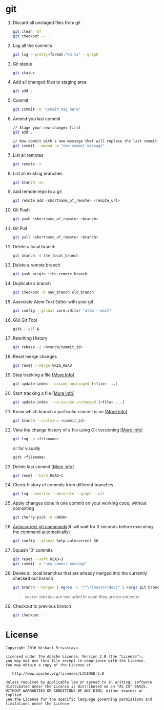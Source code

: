 # git

1. Discard all unstaged files from git
    ```bash
    git clean -df
    git checkout -- .
    ```
1. Log all the commits
    ```bash
    git log --pretty=format:"%h %s" --graph
    ```
1. Git status
    ```bash
    git status
    ```
1. Add all changed files to staging area
    ```bash
    git add .
    ```
1. Commit 
    ```bash
    git commit -m "commit msg here"
    ```
1. Amend you last commit
    ```bash
    // Stage your new changes first
    git add .

    // Now commit with a new message that will replace the last commit
    git commit --amend -m "new commit message"
    ```
1. List all remotes
    ```bash
    git remote -v
    ```
1. List all existing branches
    ```bash
    git branch -av
    ```
1. Add remote repo to a git
    ```bash
    git remote add <shortname_of_remote> <remote_url>
    ```
1. Git Push
    ```bash
    git push <shortname_of_remote> <branch>
    ```
1. Git Pull
    ```bash
    git pull <shortname_of_remote> <branch>
    ```
1. Delete a local branch
    ```bash
    git branch -d the_local_branch
    ```
1. Delete a remote branch
    ```bash
    git push origin :the_remote_branch
    ```
1. Duplicate a branch
    ```bash
    git checkout -b new_branch old_branch
    ```
1. Associate Atom Text Editor with your git
    ```bash
    git config --global core.editor "atom --wait"
    ```
1. GUI Git Tool
    ```bash
    gitk --all &
    ```
1. Rewriting History
    ```bash
    git rebase -i <branch/commit_id>
    ```
1. Reset merge changes
    ```bash
    git reset --merge ORIG_HEAD
    ```
1. Stop tracking a file [[More Info](http://stackoverflow.com/a/3320183/2745762)]
    ```bash
    git update-index --assume-unchanged [<file> ...]
    ```
1. Start tracking a file [[More Info](http://stackoverflow.com/a/3320183/2745762)]
    ```bash
   git update-index --no-assume-unchanged [<file> ...]
    ```
1. Know which branch a particular commit is on [[More Info](http://stackoverflow.com/a/2707110)]
    ```bash
   git branch --contains <commit_id>
    ```
1. View the change history of a file using Git versioning [[More Info](http://stackoverflow.com/a/278242)]
    ```bash
    git log -p <filename>
    ```
    or for visually
    ```bash
    gitk <filename>
    ```
1. Delete last commit [[More Info](http://stackoverflow.com/a/6866485)]
    ```bash
    git reset --hard HEAD~1
    ```
1. Check history of commits from different branches
    ```bash
    git log --oneline --decorate --graph --all
    ```
1. Apply changes done in one commit on your working code, without commiting
    ```bash
    git cherry-pick -n <HASH>
    ```
1. [Autoccorect git commands](https://git-scm.com/book/en/v2/Customizing-Git-Git-Configuration)(it iwll wait for 3 seconds before executing the command automatically)
    ```bash
    git config --global help.autocorrect 30
    ```
1. Squash '3' commits
    ```bash
    git reset --soft HEAD~3
    git commit -m "new commit message"
    ```
1. Delete all local branches that are already merged into the currently checked out branch
    ```bash
    git branch --merged | egrep -v "(^\*|master|dev)" | xargs git branch -d
    ```
    > `master` and `dev` are excluded in case they are an ancestor
1. Checkout to previous branch
    ```bash
    git checkout -
    ```

License
=======

    Copyright 2016 Nishant Srivastava

    Licensed under the Apache License, Version 2.0 (the "License");
    you may not use this file except in compliance with the License.
    You may obtain a copy of the License at

       http://www.apache.org/licenses/LICENSE-2.0

    Unless required by applicable law or agreed to in writing, software
    distributed under the License is distributed on an "AS IS" BASIS,
    WITHOUT WARRANTIES OR CONDITIONS OF ANY KIND, either express or implied.
    See the License for the specific language governing permissions and
    limitations under the License.

